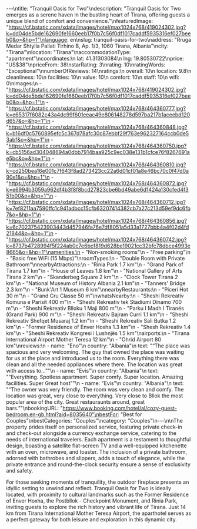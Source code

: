 ---\ntitle: "Tranquil Oasis for Two"\ndescription: "Tranquil Oasis for Two emerges as a serene haven in the bustling heart of Tirana, offering guests a unique blend of comfort and convenience."\nfeaturedImage: "https://cf.bstatic.com/xdata/images/hotel/max1024x768/419024302.jpg?k=dd04de5bde162690fe1660eeb17f0b7c56f0df1017caddf5935316ef027beeb0&o=&hp=1"\nlanguage: en\nslug: tranquil-oasis-for-two\naddress: "Rruga Medar Shtylla Pallati Tirhino B, Ap. 1/3, 1060 Tirana, Albania"\ncity: "Tirana"\nlocation: "Tirana"\naccommodationType: "apartment"\ncoordinates:\n  lat: 41.31303084\n  lng: 19.80530722\nprice: "US$38"\npriceFrom: 38\nstarRating: 3\nrating: 10\nratingWords: "Exceptional"\nnumberOfReviews: 14\nratings:\n  overall: 10\n  location: 9.8\n  cleanliness: 10\n  facilities: 10\n  value: 10\n  comfort: 10\n  staff: 10\n  wifi: 0\nimages:\n  - "https://cf.bstatic.com/xdata/images/hotel/max1024x768/419024302.jpg?k=dd04de5bde162690fe1660eeb17f0b7c56f0df1017caddf5935316ef027beeb0&o=&hp=1"\n  - "https://cf.bstatic.com/xdata/images/hotel/max1024x768/464360777.jpg?k=e65317f6082c43a4dc99f601eeac49e806148278d597ba217b1aceebd120d657&o=&hp=1"\n  - "https://cf.bstatic.com/xdata/images/hotel/max1024x768/464360848.jpg?k=b16df0c5760895efc5c367d78afc30c87ebbf29f763e962327164ccb0de53abf&o=&hp=1"\n  - "https://cf.bstatic.com/xdata/images/hotel/max1024x768/464360750.jpg?k=cb5156ad304048694a0dbb7914baa925c9ec038e131b1cfce76f8267691ae5bc&o=&hp=1"\n  - "https://cf.bstatic.com/xdata/images/hotel/max1024x768/464360810.jpg?k=cd250bea16e001c7f643f8ad273423cc22a6d01cf01a8e46bc70c0f47d0a90e1&o=&hp=1"\n  - "https://cf.bstatic.com/xdata/images/hotel/max1024x768/464360872.jpg?k=e6994b3059a962df4b3f8f8bcd27823cbe6bd49abe6d1424a130cfed4f351b00&o=&hp=1"\n  - "https://cf.bstatic.com/xdata/images/hotel/max1024x768/464360712.jpg?k=7ef8211aa7590ffc1c941adbcc15cfb63207414382cb7a27c213d59ef9dc6fb7&o=&hp=1"\n  - "https://cf.bstatic.com/xdata/images/hotel/max1024x768/464360856.jpg?k=6c702375423903443d457946fa76e7df8051a5d33a1727bbb4a4f02d4fd21844&o=&hp=1"\n  - "https://cf.bstatic.com/xdata/images/hotel/max1024x768/464360742.jpg?k=8737b4728994f5f224ab0c7e6bcf819d628be19021cc32bfc78dbce4993e8665&o=&hp=1"\namenities:\n  - "Non-smoking rooms"\n  - "Free parking"\n  - "Basic free WiFi (15 Mbps)"\nroomTypes:\n  - "Double Room with Private Bathroom"\nnearbyAttractions:\n  - "Rinia Park 1.7 km"\n  - "Grand Park of Tirana 1.7 km"\n  - "House of Leaves 1.8 km"\n  - "National Gallery of Arts Tirana 2 km"\n  - "Skanderbeg Square 2 km"\n  - "Clock Tower Tirana 2 km"\n  - "National Museum of History Albania 2.1 km"\n  - "Tanners' Bridge 2.3 km"\n  - "Bunk'Art 1 Museum 6 km"\nnearbyRestaurants:\n  - "Piceri Hot 30 m"\n  - "Grand Cru Classe 50 m"\nwhatsNearby:\n  - "Sheshi Rekreativ Komuna e Parisit 400 m"\n  - "Sheshi Rekreativ tek Stadiumi Dinamo 700 m"\n  - "Sheshi Rekreativ Blloku 1 Maji 800 m"\n  - "Parku I Madh I Tiranës (Grand Park) 900 m"\n  - "Sheshi Rekreativ Bajram Curri 1.1 km"\n  - "Sheshi Rekreativ Shefqet Musaraj 1.2 km"\n  - "Sheshi Rekreativ Sali Butka 1.2 km"\n  - "Former Residence of Enver Hoxha 1.3 km"\n  - "Shesh Rekreativ 1.4 km"\n  - "Sheshi Rekreativ Kongresi i Lushnjës 1.5 km"\nairports:\n  - "Tirana International Airport Mother Teresa 12 km"\n  - "Ohrid Airport 80 km"\nreviews:\n  - name: "Eno"\n    country: "Albania"\n    text: "“The place was spacious and very welcoming. The guy that owned the place was waiting for us at the place and introduced us to the room. Everything there was clean and all the needed appliances where there. The location was great with access to...”"\n  - name: "Evis"\n    country: "Albania"\n    text: "“Everything. Spotless apartment. Super comfy. Super location. Amazing facilities. Super Great host”"\n  - name: "Evis"\n    country: "Albania"\n    text: "“The owner was very friendly. The room was very clean and comfy. The location was great, very close to everything. Very close to Bllok the most popular area of the city. Great restauraunts around, great bars.”"\nbookingURL: "https://www.booking.com/hotel/al/cozy-guest-bedroom.en-gb.html?aid=8035640"\nbestFor: "Best for Couples"\nbestCategories: "Couples"\ncategory: "Couples"\n---\n\nThe property prides itself on personalized service, featuring private check-in and check-out alongside a currency exchange service, catering to the needs of international travelers. Each apartment is a testament to thoughtful design, boasting a satellite flat-screen TV and a well-equipped kitchenette with an oven, microwave, and toaster. The inclusion of a private bathroom, adorned with bathrobes and slippers, adds a touch of elegance, while the private entrance and round-the-clock security ensure a sense of exclusivity and safety.

For those seeking moments of tranquility, the outdoor fireplace presents an idyllic setting to unwind and reflect. Tranquil Oasis for Two is ideally located, with proximity to cultural landmarks such as the Former Residence of Enver Hoxha, the Postbllok - Checkpoint Monument, and Rinia Park, inviting guests to explore the rich history and vibrant life of Tirana. Just 14 km from Tirana International Mother Teresa Airport, the aparthotel serves as a perfect gateway for both leisure and exploration in this dynamic city.